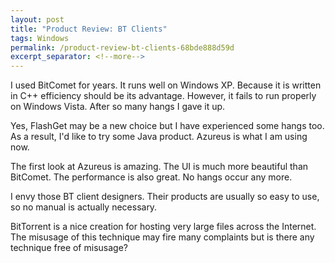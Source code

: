 ```yaml
---
layout: post
title: "Product Review: BT Clients"
tags: Windows
permalink: /product-review-bt-clients-68bde888d59d
excerpt_separator: <!--more-->
---
```

I used BitComet for years. It runs well on Windows XP. Because it is written in C++ efficiency should be its advantage. However, it fails to run properly on Windows Vista. After so many hangs I gave it up.

Yes, FlashGet may be a new choice but I have experienced some hangs too. As a result, I'd like to try some Java product. Azureus is what I am using now.

The first look at Azureus is amazing. The UI is much more beautiful than BitComet. The performance is also great. No hangs occur any more.

I envy those BT client designers. Their products are usually so easy to use, so no manual is actually necessary.

BitTorrent is a nice creation for hosting very large files across the Internet. The misusage of this technique may fire many complaints but is there any technique free of misusage?
<!--more-->
